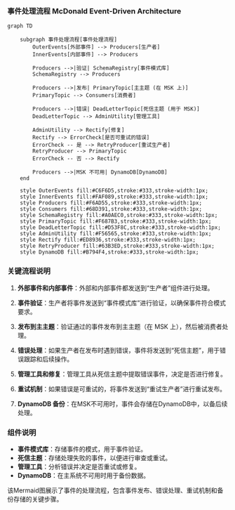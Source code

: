 ### 事件处理流程 McDonald Event-Driven Architecture

```mermaid
graph TD

    subgraph 事件处理流程[事件处理流程]
        OuterEvents[外部事件] --> Producers[生产者]
        InnerEvents[内部事件] --> Producers
        
        Producers -->|验证| SchemaRegistry[事件模式库]
        SchemaRegistry --> Producers

        Producers -->|发布| PrimaryTopic[主主题 (在 MSK 上)]
        PrimaryTopic --> Consumers[消费者]
        
        Producers -->|错误| DeadLetterTopic[死信主题 (用于 MSK)]
        DeadLetterTopic --> AdminUtility[管理工具]

        AdminUtility --> Rectify[修复]
        Rectify --> ErrorCheck[是否可重试的错误]
        ErrorCheck -- 是 --> RetryProducer[重试生产者]
        RetryProducer --> PrimaryTopic
        ErrorCheck -- 否 --> Rectify

        Producers -->|MSK 不可用| DynamoDB[DynamoDB]
    end
    
    style OuterEvents fill:#C6F6D5,stroke:#333,stroke-width:1px;
    style InnerEvents fill:#FAF089,stroke:#333,stroke-width:1px;
    style Producers fill:#F6AD55,stroke:#333,stroke-width:1px;
    style Consumers fill:#68D391,stroke:#333,stroke-width:1px;
    style SchemaRegistry fill:#A0AEC0,stroke:#333,stroke-width:1px;
    style PrimaryTopic fill:#F687B3,stroke:#333,stroke-width:1px;
    style DeadLetterTopic fill:#D53F8C,stroke:#333,stroke-width:1px;
    style AdminUtility fill:#F56565,stroke:#333,stroke-width:1px;
    style Rectify fill:#ED8936,stroke:#333,stroke-width:1px;
    style RetryProducer fill:#63B3ED,stroke:#333,stroke-width:1px;
    style DynamoDB fill:#B794F4,stroke:#333,stroke-width:1px;
```

### 关键流程说明

1. **外部事件和内部事件**：外部和内部事件都发送到“生产者”组件进行处理。
   
2. **事件验证**：生产者将事件发送到“事件模式库”进行验证，以确保事件符合模式要求。

3. **发布到主主题**：验证通过的事件发布到主主题（在 MSK 上），然后被消费者处理。

4. **错误处理**：如果生产者在发布时遇到错误，事件将发送到“死信主题”，用于错误跟踪和后续操作。

5. **管理工具和修复**：管理工具从死信主题中提取错误事件，决定是否进行修复。

6. **重试机制**：如果错误是可重试的，将事件发送到“重试生产者”进行重试发布。

7. **DynamoDB 备份**：在MSK不可用时，事件会存储在DynamoDB中，以备后续处理。

### 组件说明

- **事件模式库**：存储事件的模式，用于事件验证。
- **死信主题**：存储处理失败的事件，以便进行审查或重试。
- **管理工具**：分析错误并决定是否重试或修复。
- **DynamoDB**：在主系统不可用时用于备份数据。

该Mermaid图展示了事件的处理流程，包含事件发布、错误处理、重试机制和备份存储的关键步骤。
